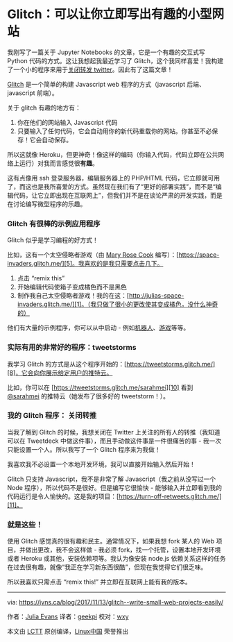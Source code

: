 Glitch：可以让你立即写出有趣的小型网站
============================================================

我刚写了一篇关于 Jupyter Notebooks 的文章，它是一个有趣的交互式写 Python 代码的方式。这让我想起我最近学习了 Glitch，这个我同样喜爱！我构建了一个小的程序来用于[关闭转发 twitter][2]。因此有了这篇文章！

[Glitch][3] 是一个简单的构建 Javascript web 程序的方式（javascript 后端、javascript 前端）。

关于 glitch 有趣的地方有：

1.  你在他们的网站输入 Javascript 代码
2.  只要输入了任何代码，它会自动用你的新代码重载你的网站。你甚至不必保存！它会自动保存。

所以这就像 Heroku，但更神奇！像这样的编码（你输入代码，代码立即在公共网络上运行）对我而言感觉很**有趣**。

这有点像用 ssh 登录服务器，编辑服务器上的 PHP/HTML 代码，它立即就可用了，而这也是我所喜爱的方式。虽然现在我们有了“更好的部署实践”，而不是“编辑代码，让它立即出现在互联网上”，但我们并不是在谈论严肃的开发实践，而是在讨论编写微型程序的乐趣。

### Glitch 有很棒的示例应用程序

Glitch 似乎是学习编程的好方式！

比如，这有一个太空侵略者游戏（由 [Mary Rose Cook][4] 编写）：[https://space-invaders.glitch.me/][5]。我喜欢的是我只需要点击几下。

1.  点击 “remix this”
2.  开始编辑代码使箱子变成橘色而不是黑色
3.  制作我自己太空侵略者游戏！我的在这：[http://julias-space-invaders.glitch.me/][1]。（我只做了很小的更改使其变成橘色，没什么神奇的）

他们有大量的示例程序，你可以从中启动 - 例如[机器人][6]、[游戏][7]等等。

### 实际有用的非常好的程序：tweetstorms

我学习 Glitch 的方式是从这个程序开始的：[https://tweetstorms.glitch.me/][8]，它会向你展示给定用户的推特云。

比如，你可以在 [https://tweetstorms.glitch.me/sarahmei][10] 看到 [@sarahmei][9] 的推特云（她发布了很多好的 tweetstorm！）。

### 我的 Glitch 程序： 关闭转推

当我了解到 Glitch 的时候，我想关闭在 Twitter 上关注的所有人的转推（我知道可以在 Tweetdeck 中做这件事），而且手动做这件事是一件很痛苦的事 - 我一次只能设置一个人。所以我写了一个 Glitch 程序来为我做！

我喜欢我不必设置一个本地开发环境，我可以直接开始输入然后开始！

Glitch 只支持 Javascript，我不是非常了解 Javascript（我之前从没写过一个 Node 程序），所以代码不是很好。但是编写它很愉快 - 能够输入并立即看到我的代码运行是令人愉快的。这是我的项目：[https://turn-off-retweets.glitch.me/][11]。

### 就是这些！

使用 Glitch 感觉真的很有趣和民主。通常情况下，如果我想 fork 某人的 Web 项目，并做出更改，我不会这样做 - 我必须 fork，找一个托管，设置本地开发环境或者 Heroku 或其他，安装依赖项等。我认为像安装 node.js 依赖关系这样的任务在过去很有趣，就像“我正在学习新东西很酷”，但现在我觉得它们很乏味。

所以我喜欢只需点击 “remix this!” 并立即在互联网上能有我的版本。

--------------------------------------------------------------------------------

via: https://jvns.ca/blog/2017/11/13/glitch--write-small-web-projects-easily/

作者：[Julia Evans][a]
译者：[geekpi](https://github.com/geekpi)
校对：[wxy](https://github.com/wxy)

本文由 [LCTT](https://github.com/LCTT/TranslateProject) 原创编译，[Linux中国](https://linux.cn/) 荣誉推出

[a]:https://jvns.ca/
[1]:http://julias-space-invaders.glitch.me/
[2]:https://turn-off-retweets.glitch.me/
[3]:https://glitch.com/
[4]:https://maryrosecook.com/
[5]:https://space-invaders.glitch.me/
[6]:https://glitch.com/handy-bots
[7]:https://glitch.com/games
[8]:https://tweetstorms.glitch.me/
[9]:https://twitter.com/sarahmei
[10]:https://tweetstorms.glitch.me/sarahmei
[11]:https://turn-off-retweets.glitch.me/
